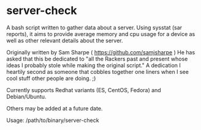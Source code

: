 # server-check

A bash script written to gather data about a server. Using sysstat (sar reports),
it aims to provide average memory and cpu usage for a device as well as other
relevant details about the server.

Originally written by Sam Sharpe ( https://github.com/samjsharpe ) He has asked 
that this be dedicated to "all the Rackers past and present whose ideas I probably 
stole while making the original script." A dedication I heartily second as someone
that cobbles together one liners when I see cool stuff other people are doing. ;)

Currently supports Redhat variants (ES, CentOS, Fedora) and Debian/Ubuntu.

Others may be added at a future date.

Usage: /path/to/binary/server-check

